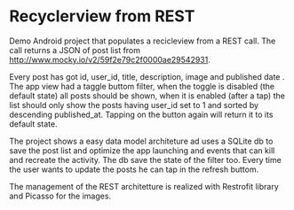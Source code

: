 # Recyclerview from REST
Demo Android project that populates a recicleview from a REST call.
The call returns a JSON of post list from http://www.mocky.io/v2/59f2e79c2f0000ae29542931.

Every post has got id, user_id, title, description, image and published date .
The app view had a taggle buttom filter, when the toggle is disabled (the default state) all posts should be shown, when it is enabled (after a tap) the list should only show the posts having user_id set to 1 and sorted by descending published_at. Tapping on the button again will return it to its default state.

The project shows a easy data model architeture ad uses a SQLite db to save the post list and optimize the app launching and events that can kill and recreate the activity. The db save the state of the filter too.
Every time the user wants to update the posts he can tap in the refresh buttom.

The management of the REST architetture is realized with Restrofit library and Picasso for the images.
